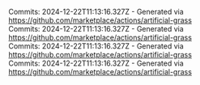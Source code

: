 Commits: 2024-12-22T11:13:16.327Z - Generated via https://github.com/marketplace/actions/artificial-grass
<br>
Commits: 2024-12-22T11:13:16.327Z - Generated via https://github.com/marketplace/actions/artificial-grass
<br>
Commits: 2024-12-22T11:13:16.327Z - Generated via https://github.com/marketplace/actions/artificial-grass
<br>
Commits: 2024-12-22T11:13:16.327Z - Generated via https://github.com/marketplace/actions/artificial-grass
<br>
